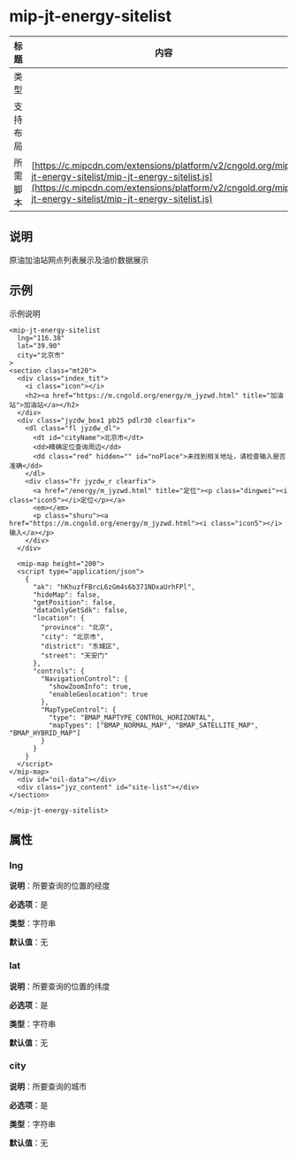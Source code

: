 # mip-jt-energy-sitelist

标题|内容
----|----
类型|
支持布局|
所需脚本| [https://c.mipcdn.com/extensions/platform/v2/cngold.org/mip-jt-energy-sitelist/mip-jt-energy-sitelist.js](https://c.mipcdn.com/extensions/platform/v2/cngold.org/mip-jt-energy-sitelist/mip-jt-energy-sitelist.js)

## 说明

原油加油站网点列表展示及油价数据展示

## 示例

示例说明

```
<mip-jt-energy-sitelist
  lng="116.38"
  lat="39.90"
  city="北京市"
>
<section class="mt20">
  <div class="index_tit">
    <i class="icon"></i>
    <h2><a href="https://m.cngold.org/energy/m_jyzwd.html" title="加油站">加油站</a></h2>
  </div>
  <div class="jyzdw_box1 pb25 pdlr30 clearfix">
    <dl class="fl jyzdw_dl">
      <dt id="cityName">北京市</dt>
      <dd>精确定位查询周边</dd>
      <dd class="red" hidden="" id="noPlace">未找到相关地址，请检查输入是否准确</dd>
    </dl>
    <div class="fr jyzdw_r clearfix">
      <a href="/energy/m_jyzwd.html" title="定位"><p class="dingwei"><i class="icon5"></i>定位</p></a>
      <em></em>
      <p class="shuru"><a href="https://m.cngold.org/energy/m_jyzwd.html"><i class="icon5"></i>输入</a></p>
    </div>
  </div>

  <mip-map height="200">
  <script type="application/json">
    {
      "ak": "hKhuzfFBrcL6zGm4s6b371NDxaUrhFPl",
      "hideMap": false,
      "getPosition": false,
      "dataOnlyGetSdk": false,
      "location": {
        "province": "北京",
        "city": "北京市",
        "district": "东城区",
        "street": "天安门"
      },
      "controls": {
        "NavigationControl": {
          "showZoomInfo": true,
          "enableGeolocation": true
        },
        "MapTypeControl": {
          "type": "BMAP_MAPTYPE_CONTROL_HORIZONTAL",
          "mapTypes": ["BMAP_NORMAL_MAP", "BMAP_SATELLITE_MAP", "BMAP_HYBRID_MAP"]
        }
      }
    }
  </script>
</mip-map>
  <div id="oil-data"></div>
  <div class="jyz_content" id="site-list"></div>
</section>

</mip-jt-energy-sitelist>

```

## 属性

### lng

**说明**：所要查询的位置的经度

**必选项**：是

**类型**：字符串

**默认值**：无

### lat

**说明**：所要查询的位置的纬度

**必选项**：是

**类型**：字符串

**默认值**：无

### city

**说明**：所要查询的城市

**必选项**：是

**类型**：字符串

**默认值**：无
